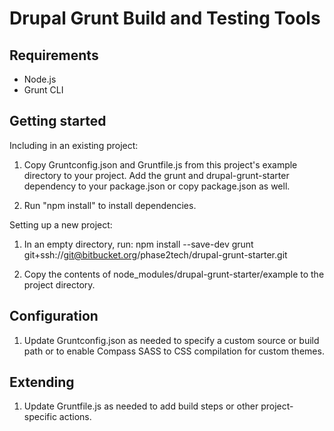 Drupal Grunt Build and Testing Tools
===

Requirements
---

* Node.js
* Grunt CLI


Getting started
---

Including in an existing project:

1. Copy Gruntconfig.json and Gruntfile.js from this project's example directory to your project. Add the grunt and drupal-grunt-starter dependency to your package.json or copy package.json as well.

1. Run "npm install" to install dependencies.

Setting up a new project:

1. In an empty directory, run: npm install --save-dev grunt git+ssh://git@bitbucket.org/phase2tech/drupal-grunt-starter.git

1. Copy the contents of node_modules/drupal-grunt-starter/example to the project directory.


Configuration
---

1. Update Gruntconfig.json as needed to specify a custom source or build path or to enable Compass SASS to CSS compilation for custom themes.


Extending
---

1. Update Gruntfile.js as needed to add build steps or other project-specific actions.

